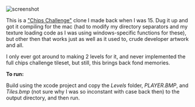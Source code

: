 ![screenshot](http://grab.by/grabs/d36a61671700654abce5e9bba603de92.png)

This is a ["Chips Challenge"](http://en.wikipedia.org/wiki/Chip's_Challenge) clone I made back when I was 15. Dug it up and got it compiling for the mac (had to modify my directory separators and my texture loading code as I was using windows-specific functions for these), but other then that works just as well as it used to, crude developer artwork and all. 

I only ever got around to making 2 levels for it, and never implemented the full chips challenge tileset, but still, this brings back fond memories.

**To run:**

Build using the xcode project and copy the _Levels_ folder, _PLAYER.BMP_, and _Tiles.bmp_ (not sure why I was so inconstant with case back then) to the output directory, and then run.